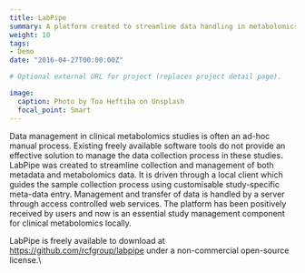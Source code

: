 ```yaml
---
title: LabPipe
summary: A platform created to streamline data handling in metabolomics data collections, with a clinical focus.
weight: 10
tags:
- Demo
date: "2016-04-27T00:00:00Z"

# Optional external URL for project (replaces project detail page).

image:
  caption: Photo by Toa Heftiba on Unsplash
  focal_point: Smart
---
```

Data management in clinical metabolomics studies is often an ad-hoc manual process. Existing freely available software tools do not provide an effective solution to manage the data collection process in these studies.
LabPipe was created to streamline collection and management of both metadata and metabolomics data. It is driven through a local client which guides the sample collection process using customisable study-specific meta-data entry. Management and transfer of data is handled by a server through access controlled web services. The platform has been positively received by users and now is an essential study management component for clinical metabolomics locally.

LabPipe is freely available to download at https://github.com/rcfgroup/labpipe under a non-commercial open-source license.\\

